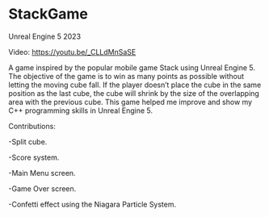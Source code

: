 # StackGame
Unreal Engine 5
2023

Video: https://youtu.be/_CLLdMnSaSE

A game inspired by the popular mobile game Stack using Unreal Engine 5. The objective of the game is to win as many points as possible without letting the moving cube fall. If the player doesn’t place the cube in the same position as the last cube, the cube will shrink by the size of the overlapping area with the previous cube. This game helped me improve and show my C++ programming skills in Unreal Engine 5.


Contributions: 

-Split cube.

-Score system.

-Main Menu screen.

-Game Over screen.

-Confetti effect using the Niagara Particle System.
